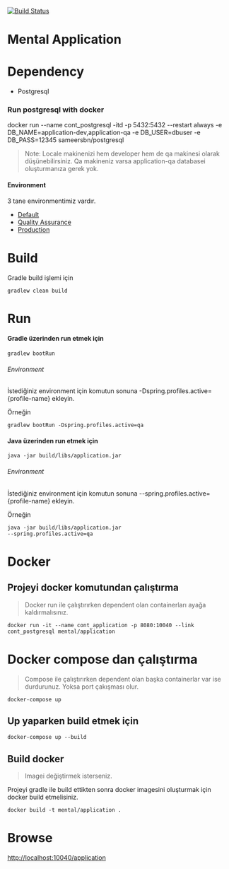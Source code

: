 [![Build Status](https://travis-ci.org/mental-soft/application.svg?branch=master)](https://travis-ci.org/mental-soft/application)

# Mental Application

# Dependency
 
 - Postgresql

### Run postgresql with docker
 
 docker run --name cont_postgresql -itd -p 5432:5432 --restart always -e DB_NAME=application-dev,application-qa -e DB_USER=dbuser -e DB_PASS=12345 sameersbn/postgresql
 
 >Note: Locale makinenizi hem developer hem de qa makinesi olarak düşünebilirsiniz.
 Qa makineniz varsa application-qa databasei oluşturmanıza gerek yok.
 
#### Environment
 
 3 tane environmentimiz vardır. 
 - [Default](src/main/resources/config/application-default.yml)
 - [Quality Assurance](src/main/resources/config/application-qa.yml)
 - [Production](src/main/resources/config/application-prod.yml)
 
# Build
 
 Gradle build işlemi için
 
 <code>gradlew clean build</code>
 
# Run
 
#### Gradle üzerinden run etmek için
 
 <code>gradlew bootRun</code>
 
###### Environment
 
 İstediğiniz environment için komutun sonuna -Dspring.profiles.active={profile-name} ekleyin.
 
 Örneğin
 
 <code>gradlew bootRun -Dspring.profiles.active=qa</code>
 
#### Java üzerinden run etmek için
 
 <code>java -jar build/libs/application.jar</code>
 
###### Environment
 
 İstediğiniz environment için komutun sonuna --spring.profiles.active={profile-name} ekleyin.
 
 Örneğin
 
 <code>java -jar build/libs/application.jar --spring.profiles.active=qa</code>
 
# Docker

## Projeyi docker komutundan çalıştırma
 
 >Docker run ile çalıştırırken dependent olan containerları ayağa kaldırmalısınız.
 
 <code>docker run -it --name cont_application -p 8080:10040 --link cont_postgresql mental/application</code>
  
# Docker compose dan çalıştırma
 
 > Compose ile çalıştırırken dependent olan başka containerlar var ise durdurunuz. Yoksa port çakışması olur.
 
 <code>docker-compose up</code>
  
## Up yaparken build etmek için

 <code>docker-compose up --build</code>
  
## Build docker

 > Imagei değiştirmek isterseniz.
  
 Projeyi gradle ile build ettikten sonra docker imagesini oluşturmak için docker build etmelisiniz.
  
 <code>docker build -t mental/application .</code>
  
# Browse
  
 [http://localhost:10040/application](http://localhost:10040/application)
  